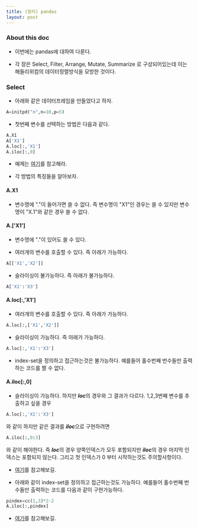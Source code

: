 ```yaml
---
title: (정리) pandas
layout: post
---
```


### About this doc 

- 이번에는 pandas에 대하여 다룬다. 

- 각 장은 Select, Filter, Arrange, Mutate, Summarize 로 구성되어있는데 이는 해들리위컴의 데이터정렬방식을 모방한 것이다. 

### Select 

- 아래와 같은 데이터프레임을 만들었다고 하자. 
```python
A=initpd("n",n=10,p=5)
```

- 첫번째 변수를 선택하는 방법은 다음과 같다. 
```python
A.X1
A['X1']
A.loc[:,'X1']
A.iloc[:,0]
```

- 예제는 [여기](https://github.com/miruetoto/miruetoto.github.io/blob/master/my_code/PD/pd_ex1.ipynb)를 참고해라.

- 각 방법의 특징들을 알아보자. 


#### A.X1 

- 변수명에 "."이 들어가면 쓸 수 없다. 즉 변수명이 "X1"인 경우는 쓸 수 있지만 변수명이 "X.1"와 같은 경우 쓸 수 없다. 

#### A.['X1']

- 변수명에 "."이 있어도 쓸 수 있다. 

- 여러개의 변수를 호출할 수 있다. 즉 아래가 가능하다. 
```python
A[['X1','X2']]
```

- 슬라이싱이 불가능하다. 즉 아래가 불가능하다. 
```python
A['X1':'X3']
```


#### A.loc[:,'X1']

- 여러개의 변수를 호출할 수 있다. 즉 아래가 가능하다. 
```python
A.loc[:,['X1','X2']]
```

- 슬라이싱이 가능하다. 즉 아래가 가능하다. 
```python
A.loc[:,'X1':'X3']
```

- index-set을 정의하고 접근하는것은 불가능하다. 예를들어 홀수번째 번수들만 출력하는 코드를 짤 수 없다. 


#### A.iloc[:,0]

- 슬라이싱이 가능하다. 하지만 ***loc***의 경우와 그 결과가 다르다. 1,2,3번째 변수를 추출하고 싶을 경우 
```python
A.loc[:,'X1':'X3']
```
와 같이 하지만 같은 결과를 ***iloc***으로 구현하려면 
```python
A.iloc[:,0:3]
```
와 같이 해야한다. 즉 ***loc***의 경우 양쪽인덱스가 모두 포함되지만 ***iloc***의 경우 마지막 인덱스는 포함되지 않는다. 그리고 첫 인덱스가 0 부터 시작하는것도 주의할사항이다. 

- [여기](https://github.com/miruetoto/miruetoto.github.io/blob/master/my_code/PD/pd_ex2.ipynb)를 참고해보길.


- 아래와 같이 index-set을 정의하고 접근하는것도 가능하다. 예를들어 홀수번째 번수들만 출력하는 코드를 다음과 같이 구현가능하다. 
```python
pindex=cc(1,3)*2-2
A.iloc[:,pindex]
```

- [여기](https://github.com/miruetoto/miruetoto.github.io/blob/master/my_code/PD/pd_ex3.ipynb)를 참고해보길.






